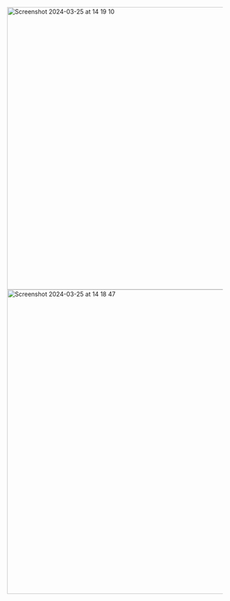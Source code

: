 <img width="658" alt="Screenshot 2024-03-25 at 14 19 10" src="https://github.com/ekaeoq/ohhedesignin/assets/46292172/f2d11e5e-5568-48c0-acd1-0ee913acd9bb">
<img width="709" alt="Screenshot 2024-03-25 at 14 18 47" src="https://github.com/ekaeoq/ohhedesignin/assets/46292172/6e59f5dd-cc6b-43bd-9e78-3fff557027dd">

